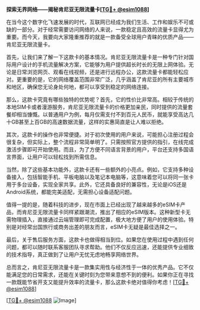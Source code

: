 **探索无界网络——揭秘肯尼亚无限流量卡[[TG💪+ @esim1088](https://t.me/s/esim1088)]**

在当今这个数字化飞速发展的时代，互联网已经成为我们生活、工作和娱乐不可或缺的一部分。对于经常需要访问网络的人来说，一款稳定且高效的流量卡显得尤为重要。而今天，我要向大家隆重推荐的就是一款备受全球用户青睐的优质产品——肯尼亚无限流量卡。

首先，让我们来了解一下这款卡的基本情况。肯尼亚无限流量卡是一种专门针对国际用户设计的手机流量解决方案，它能够为用户提供超长时长的无限上网体验。无论是日常浏览网页、观看在线视频，还是进行远程办公，这款流量卡都能轻松应对。更重要的是，它的网络覆盖范围非常广泛，几乎涵盖了肯尼亚的所有主要城市和地区，确保您无论身处何地，都可以享受到稳定的网络连接。

那么，这款卡究竟有哪些独特的优势呢？首先，它的性价比非常高。相较于传统的本地SIM卡或者漫游服务，肯尼亚无限流量卡的价格更加亲民，同时提供的流量套餐却相当慷慨。以普通用户为例，每月仅需支付不到百元人民币，就能享受高达几十GB甚至上百GB的高速数据流量，这样的实惠简直是让人难以拒绝。

其次，这款卡的操作也非常便捷。对于初次使用的用户来说，可能担心注册过程会很复杂，但实际上，整个流程非常简单明了。只需按照官方提供的指引，在线完成激活步骤即可开始使用。而且，为了方便不同语言背景的用户，平台还支持多国语言界面，让用户可以轻松找到所需信息。

当然，除了这些基本功能外，这款卡还有一些额外的小亮点。例如，它支持多种设备接入，包括智能手机、平板电脑以及笔记本电脑等，这意味着您可以将同一张卡用于多台设备，实现全家共享。此外，它还具备良好的兼容性，无论是iOS还是Android系统，都能完美适配，无需担心设备适配问题。

值得一提的是，随着科技的进步，现在市面上已经出现了越来越多的eSIM卡产品，而肯尼亚无限流量卡同样紧跟潮流，推出了相应的eSIM版本。这种新型卡无需物理插入，直接通过云端管理即可完成配置，极大地方便了用户的使用体验。特别是对经常出国旅行或商务出差的朋友而言，eSIM卡无疑是最佳选择之一。

最后，关于售后服务方面，这款卡也做得相当到位。如果您在使用过程中遇到任何问题，都可以随时联系客服团队寻求帮助。他们不仅反应迅速，还能提供专业细致的技术指导，真正做到了让用户无忧无虑地畅享网络世界。

总而言之，肯尼亚无限流量卡是一款集实用性与经济性于一体的优秀产品。它不仅能满足您的日常需求，还能在关键时刻为您带来意想不到的便利。如果你正在寻找一款既能节省开支又能提升效率的流量卡，那么这款卡绝对值得你考虑！[[TG💪+ @esim1088](https://t.me/s/esim1088)]

[[TG💪+ @esim1088](https://t.me/s/esim1088) ![Image](https://i.postimg.cc/4NQfJmqS/Snipaste-2025-05-13-00-14-12.png)]